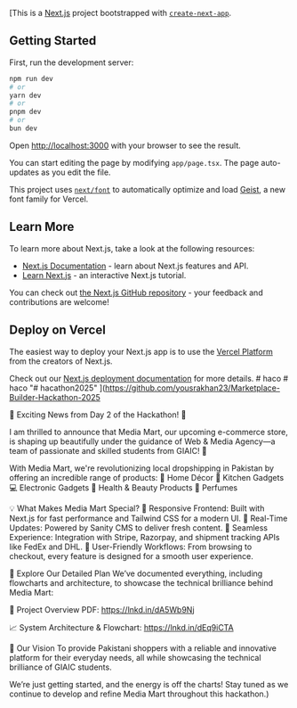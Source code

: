 [This is a [Next.js](https://nextjs.org) project bootstrapped with [`create-next-app`](https://nextjs.org/docs/app/api-reference/cli/create-next-app).

## Getting Started

First, run the development server:

```bash
npm run dev
# or
yarn dev
# or
pnpm dev
# or
bun dev
```

Open [http://localhost:3000](http://localhost:3000) with your browser to see the result.

You can start editing the page by modifying `app/page.tsx`. The page auto-updates as you edit the file.

This project uses [`next/font`](https://nextjs.org/docs/app/building-your-application/optimizing/fonts) to automatically optimize and load [Geist](https://vercel.com/font), a new font family for Vercel.

## Learn More

To learn more about Next.js, take a look at the following resources:

- [Next.js Documentation](https://nextjs.org/docs) - learn about Next.js features and API.
- [Learn Next.js](https://nextjs.org/learn) - an interactive Next.js tutorial.

You can check out [the Next.js GitHub repository](https://github.com/vercel/next.js) - your feedback and contributions are welcome!

## Deploy on Vercel

The easiest way to deploy your Next.js app is to use the [Vercel Platform](https://vercel.com/new?utm_medium=default-template&filter=next.js&utm_source=create-next-app&utm_campaign=create-next-app-readme) from the creators of Next.js.

Check out our [Next.js deployment documentation](https://nextjs.org/docs/app/building-your-application/deploying) for more details.
#   h a c o 
 
 #   h a c o 
 
 "# hacathon2025" 
](https://github.com/yousrakhan23/Marketplace-Builder-Hackathon-2025

🌟 Exciting News from Day 2 of the Hackathon! 🌟

I am thrilled to announce that Media Mart, our upcoming e-commerce store, is shaping up beautifully under the guidance of Web & Media Agency—a team of passionate and skilled students from GIAIC! 🚀

With Media Mart, we're revolutionizing local dropshipping in Pakistan by offering an incredible range of products: 🏡 Home Décor 🍳 Kitchen Gadgets 💻 Electronic Gadgets 💄 Health & Beauty Products 🌸 Perfumes

💡 What Makes Media Mart Special? 🔹 Responsive Frontend: Built with Next.js for fast performance and Tailwind CSS for a modern UI. 🔹 Real-Time Updates: Powered by Sanity CMS to deliver fresh content. 🔹 Seamless Experience: Integration with Stripe, Razorpay, and shipment tracking APIs like FedEx and DHL. 🔹 User-Friendly Workflows: From browsing to checkout, every feature is designed for a smooth user experience.

📂 Explore Our Detailed Plan We’ve documented everything, including flowcharts and architecture, to showcase the technical brilliance behind Media Mart:

📄 Project Overview PDF: https://lnkd.in/dA5Wb9Nj

📈 System Architecture & Flowchart: https://lnkd.in/dEq9iCTA

🚀 Our Vision To provide Pakistani shoppers with a reliable and innovative platform for their everyday needs, all while showcasing the technical brilliance of GIAIC students.

We’re just getting started, and the energy is off the charts! Stay tuned as we continue to develop and refine Media Mart throughout this hackathon.)
